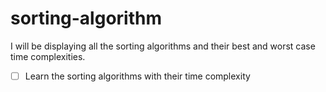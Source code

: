 # sorting-algorithm
I will be displaying all the sorting algorithms and their best and worst case time complexities.

- [ ] Learn the sorting algorithms with their time complexity
